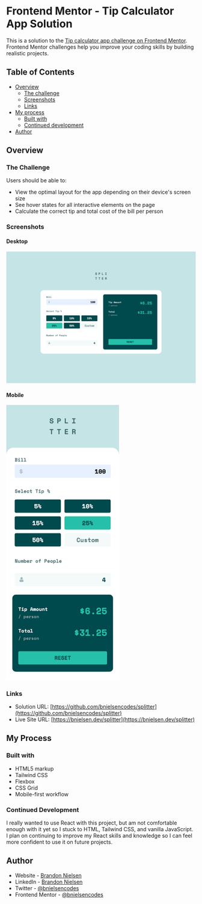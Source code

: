 # Frontend Mentor - Tip Calculator App Solution

This is a solution to the [Tip calculator app challenge on Frontend Mentor](https://www.frontendmentor.io/challenges/tip-calculator-app-ugJNGbJUX). Frontend Mentor challenges help you improve your coding skills by building realistic projects.

## Table of Contents

- [Overview](#overview)
  - [The challenge](#the-challenge)
  - [Screenshots](#screenshots)
  - [Links](#links)
- [My process](#my-process)
  - [Built with](#built-with)
  - [Continued development](#continued-development)
- [Author](#author)

## Overview

### The Challenge

Users should be able to:

- View the optimal layout for the app depending on their device's screen size
- See hover states for all interactive elements on the page
- Calculate the correct tip and total cost of the bill per person

### Screenshots

#### Desktop

![screenshot of Splitter tip calculator desktop website](assets/images/screenshots/Splitter.png)

#### Mobile

<img src="assets/images/screenshots/Splitter_Mobile.png" alt="screenshot of Splitter tip calculator mobile website" width="300">

### Links

- Solution URL: [https://github.com/bnielsencodes/splitter](https://github.com/bnielsencodes/splitter)
- Live Site URL: [https://bnielsen.dev/splitter](https://bnielsen.dev/splitter)

## My Process

### Built with

- HTML5 markup
- Tailwind CSS
- Flexbox
- CSS Grid
- Mobile-first workflow

### Continued Development

I really wanted to use React with this project, but am not comfortable enough with it yet so I stuck to HTML, Tailwind CSS, and vanilla JavaScript. I plan on continuing to improve my React skills and knowledge so I can feel more confident to use it on future projects.

## Author

- Website - [Brandon Nielsen](https://www.bnielsen.dev)
- LinkedIn - [Brandon Nielsen](https://www.linkedin.com/in/bnielsencodes)
- Twitter - [@bnielsencodes](https://twitter.com/bnielsencodes)
- Frontend Mentor - [@bnielsencodes](https://www.frontendmentor.io/profile/bnielsencodes)
